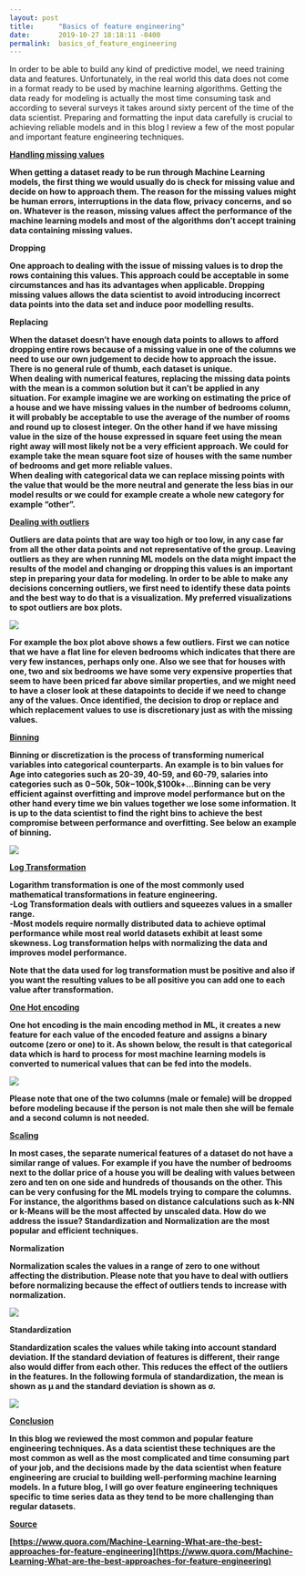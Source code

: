 ```yaml
---
layout: post
title:      "Basics of feature engineering"
date:       2019-10-27 18:18:11 -0400
permalink:  basics_of_feature_engineering
---
```



In order to be able to build any kind of predictive model, we need training data and features. Unfortunately, in the real world this data does not come in a format ready to be used by machine learning algorithms. Getting the data ready for modeling is actually the most time consuming task and according to several surveys it takes around sixty percent of the time of the data scientist. Preparing and formatting the input data carefully is crucial to achieving reliable models and in this blog I review a few of the most popular and important feature engineering techniques. 

<b><u>Handling missing values</u><b>

When getting a dataset ready to be run through Machine Learning models, the first thing we would usually do is check for missing value and decide on how to approach them. The reason for the missing values might be human errors, interruptions in the data flow, privacy concerns, and so on. Whatever is the reason, missing values affect the performance of the machine learning models and most of the algorithms don’t accept training data containing missing values. 

<b>          Dropping<b>

One approach to dealing with the issue of missing values is to drop the rows containing this values. This approach could be acceptable in some circumstances and has its advantages when applicable. Dropping missing values allows the data scientist to avoid introducing incorrect data points into the data set and induce poor modelling results. 


<b>          Replacing<b>

When the dataset doesn’t have enough data points to allows to afford dropping entire rows because of a missing value in one of the columns we need to use our own judgement to decide how to approach the issue. There is no general rule of thumb, each dataset is unique.<br>
When dealing with numerical features, replacing the missing data points with the mean is a common solution but it can’t be applied in any situation. For example imagine we are working on estimating the price of a house and we have missing values in the number of bedrooms column, it will probably be acceptable to use the average of the number of rooms and round up to closest integer. On the other hand if we have missing value in the size of the house expressed in square feet using the mean right away will most likely not be a very efficient approach. We could for example take the mean square foot size of houses with the same number of bedrooms and get more reliable values.<br>
When dealing with categorical data we can replace missing points with the value that would be the more neutral and generate the less bias in our model results or we could for example create a whole new category for example “other”.


<b><u>Dealing with outliers</u><b>

Outliers are data points that are way too high or too low, in any case far from all the other data points and not representative of the group. Leaving outliers as they are when running ML models on the data might impact the results of the model and changing or dropping this values is an important step in preparing your data for modeling. In order to be able to make any decisions concerning outliers, we first need to identify these data points and the best way to do that is a visualization. My preferred visualizations to spot outliers are box plots. 

![](img/51.png)

For example the box plot above shows a few outliers. First we can notice that we have a flat line for eleven bedrooms which indicates that there are very few instances, perhaps only one. Also we see that for houses with one, two and six bedrooms we have some very expensive properties that seem to have been priced far above similar properties, and we might need to have a closer look at these datapoints to decide if we need to change any of the values. Once identified, the decision to drop or replace and which replacement values to use is discretionary just as with the missing values. 

<b><u>Binning</u><b>

Binning or discretization is the process of transforming numerical variables into categorical counterparts. An example is to bin values for Age into categories such as 20-39, 40-59, and 60-79, salaries into categories such as $0-$50k, $50k-$100k,$100k+…Binning can be very efficient against overfitting and improve model performance but on the other hand every time we bin values together we lose some information. It is up to the data scientist to find the right bins to achieve the best compromise between performance and overfitting. See below an example of binning. 


![](img/52.png)

<b><u>Log Transformation</u><b>

Logarithm transformation is one of the most commonly used mathematical transformations in feature engineering.<br>
          -Log Transformation deals with outliers and squeezes values in a smaller range.<br>
          -Most models require normally distributed data to achieve optimal performance while most real world datasets exhibit at least some skewness. Log transformation helps with normalizing the data and improves model performance.<br>

Note that the data used for log transformation must be positive and also if you want the resulting values to be all positive you can add one to each value after transformation. 



<b><u>One Hot encoding</u><b>

One hot encoding is the main encoding method in ML, it creates a new feature for each value of the encoded feature and assigns a binary outcome (zero or one) to it. As shown below, the result is that categorical data which is hard to process for most machine learning models is converted to numerical values that can be fed into the models. 

![](img/53.png)

Please note that one of the two columns (male or female) will be dropped before modeling because if the person is not male then she will be female and a second column is not needed.


<b><u>Scaling</u><b>

In most cases, the separate numerical features of a dataset do not have a similar range of values. For example if you have the number of bedrooms next to the dollar price of a house you will be dealing with values between zero and ten on one side and hundreds of thousands on the other. This can be very confusing for the ML models trying to compare the columns. For instance, the algorithms based on distance calculations such as k-NN or k-Means  will be the most affected by unscaled data. How do we address the issue? Standardization and Normalization are the most popular and efficient techniques. 



<b>          Normalization<b>

Normalization scales the values in a range of zero to one without affecting the distribution. Please note that you have to deal with outliers before normalizing because the effect of outliers tends to increase with normalization.

![](img/54.png)

<b>          Standardization<b>

Standardization scales the values while taking into account standard deviation. If the standard deviation of features is different, their range also would differ from each other. This reduces the effect of the outliers in the features.
In the following formula of standardization, the mean is shown as μ and the standard deviation is shown as σ.

![](img/55.png)

<b><u>Conclusion</u><b>

In this blog we reviewed the most common and popular feature engineering techniques. As a data scientist these techniques are the most common as well as the most complicated and time consuming part of your job, and the decisions made by the data scientist when feature engineering  are crucial to building well-performing machine learning models. In a future blog, I will go over feature engineering techniques specific to time series data as they tend to be more challenging than regular datasets.

<b><u>Source</u><b>


[https://www.quora.com/Machine-Learning-What-are-the-best-approaches-for-feature-engineering](https://www.quora.com/Machine-Learning-What-are-the-best-approaches-for-feature-engineering)
